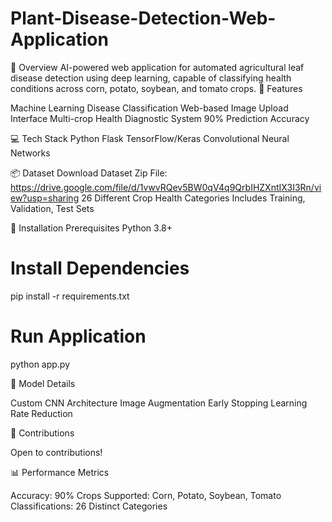 # Plant-Disease-Detection-Web-Application

📝 Overview
AI-powered web application for automated agricultural leaf disease detection using deep learning, capable of classifying health conditions across corn, potato, soybean, and tomato crops.
🔬 Features

Machine Learning Disease Classification
Web-based Image Upload Interface
Multi-crop Health Diagnostic System
90% Prediction Accuracy

💻 Tech Stack
Python
Flask
TensorFlow/Keras
Convolutional Neural Networks

📦 Dataset
Download Dataset Zip File: https://drive.google.com/file/d/1vwvRQev5BW0qV4q9QrbIHZXntIX3I3Rn/view?usp=sharing
26 Different Crop Health Categories
Includes Training, Validation, Test Sets

🚀 Installation
Prerequisites
Python 3.8+


# Install Dependencies
pip install -r requirements.txt

# Run Application
python app.py

🤖 Model Details

Custom CNN Architecture
Image Augmentation
Early Stopping
Learning Rate Reduction

🤝 Contributions

Open to contributions!


📊 Performance Metrics

Accuracy: 90%
Crops Supported: Corn, Potato, Soybean, Tomato
Classifications: 26 Distinct Categories
